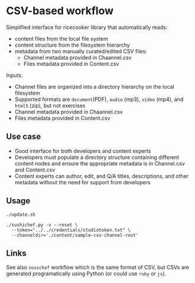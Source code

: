 CSV-based workflow
==================

Simplified interface for ricecooker library that automatically reads:
  - content files from the local file system
  - content structure from the filesystem hierarchy
  - metadata from two manually curated/edited CSV files:
      - Channel metadata provided in Chaannel.csv
      - Files metadata provided in Content.csv



Inputs:
  - Channel files are organized into a directory hierarchy on the local filesystem
  - Supported formats are `document`(PDF), `audio` (mp3), `video` (mp4), and `html5` (zip), but not exercises
  - Channel metadata provided in Chaannel.csv
  - Files metadata provided in Content.csv



Use case
--------
  - Good interface for both developers and content experts
  - Developers must populate a directory structure containing different content nodes
    and ensure the appropriate metadata is in Channel.csv and Content.csv
  - Content experts can author, edit, and Q/A titles, descriptions, and other
    metadata without the need for support from developers




Usage
-----

    ./update.sh

    ./sushichef.py -v --reset \
      --token="../../credentials/studiotoken.txt" \
      --channeldir='./content/sample-csv-channel-root'





Links
-----
See also `souschef` workflow which is the same format of CSV, but CSVs are generated
programatically using Python (or could use `ruby` or `js`).

